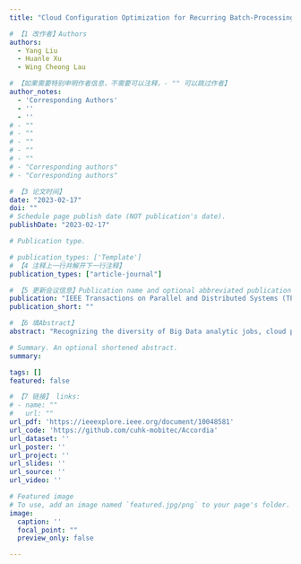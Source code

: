 ```yaml
---
title: "Cloud Configuration Optimization for Recurring Batch-Processing Applications"

# 【1 改作者】Authors
authors:
  - Yang Liu
  - Huanle Xu 
  - Wing Cheong Lau

# 【如果需要特别申明作者信息，不需要可以注释，- "" 可以跳过作者】
author_notes:
  - 'Corresponding Authors'
  - ''
  - ''
# - ""
# - ""
# - ""
# - ""
# - ""
# - "Corresponding authors"
# - "Corresponding authors"

# 【3 论文时间】
date: "2023-02-17"
doi: ""
# Schedule page publish date (NOT publication's date).
publishDate: "2023-02-17"

# Publication type.

# publication_types: ['Template']
# 【4 注释上一行并解开下一行注释】
publication_types: ["article-journal"]

# 【5 更新会议信息】Publication name and optional abbreviated publication name.
publication: "IEEE Transactions on Parallel and Distributed Systems (TPDS) 34(5)"
publication_short: ""

# 【6 填Abstract】
abstract: "Recognizing the diversity of Big Data analytic jobs, cloud providers offer a wide range of VM instance types or even clusters to cater for different use cases. The choice of cloud configurations can have a significant impact on the response time and running cost of batch-processing applications, which may need to be re-run regularly with cloud-scale resources. However, identifying the best cloud configuration with a low search cost is quite challenging due to i) the large and high-dimensional configuration space, ii) the time-varying cloud service cost (e.g., AWS Spot instances), and iii) job response time variation even given the same configuration. To tackle these challenges, we design and implement Accordia, a system that enables Adaptive Cloud Configuration Optimization for Recurring Data-Intensive Applications. By leveraging recent algorithmic advances in Gaussian Process UCB techniques, Accordia can unearth the cost-optimal configuration with a deadline constraint (i.e., maximum tolerated running time) under the time-varying cloud service cost. More importantly, Accordia manages to achieve a theoretical performance guarantee, sub-linearly increasing dynamic regret of the job completion cost. Using extensive trace-driven simulations and empirical measurements of our Kubernetes-based implementation, we demonstrate that Accordia can identify a near-cost-optimal configuration (i.e., within 10% of the optimum) after fewer than 20 runs from over 7000 candidate choices, which translates to a 2X-speedup and up to 17.9% cost-savings, when comparing to the state-of-the-art approach, CherryPick."

# Summary. An optional shortened abstract.
summary: 

tags: []
featured: false

# 【7 链接】 links:
# - name: ""
#   url: ""
url_pdf: 'https://ieeexplore.ieee.org/document/10048581'
url_code: 'https://github.com/cuhk-mobitec/Accordia'
url_dataset: ''
url_poster: ''
url_project: ''
url_slides: ''
url_source: ''
url_video: ''

# Featured image
# To use, add an image named `featured.jpg/png` to your page's folder. 
image:
  caption: ''
  focal_point: ""
  preview_only: false

---
```



